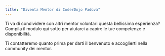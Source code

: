 ```yaml
---
title: "Diventa Mentor di CoderDojo Padova"
---
```


Ti va di condividere con altri mentor volontari questa bellissima esperienza? Compila il modulo qui sotto per aiutarci a capire le tue competenze e disponibilità.

Ti contatteremo quanto prima per darti il benvenuto e accoglierti nella community dei mentor.
